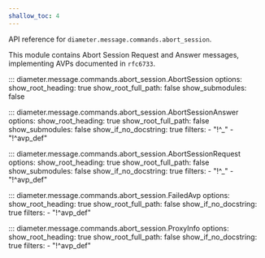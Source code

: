 ```yaml
---
shallow_toc: 4
---
```

API reference for `diameter.message.commands.abort_session`.

This module contains Abort Session Request and Answer messages, implementing
AVPs documented in `rfc6733`.

::: diameter.message.commands.abort_session.AbortSession
    options:
      show_root_heading: true
      show_root_full_path: false
      show_submodules: false


::: diameter.message.commands.abort_session.AbortSessionAnswer
    options:
      show_root_heading: true
      show_root_full_path: false
      show_submodules: false
      show_if_no_docstring: true
      filters:
        - "!^_"
        - "!^avp_def"


::: diameter.message.commands.abort_session.AbortSessionRequest
    options:
      show_root_heading: true
      show_root_full_path: false
      show_submodules: false
      show_if_no_docstring: true
      filters:
        - "!^_"
        - "!^avp_def"


::: diameter.message.commands.abort_session.FailedAvp
    options:
      show_root_heading: true
      show_root_full_path: false
      show_if_no_docstring: true
      filters:
        - "!^avp_def"


::: diameter.message.commands.abort_session.ProxyInfo
    options:
      show_root_heading: true
      show_root_full_path: false
      show_if_no_docstring: true
      filters:
        - "!^avp_def"